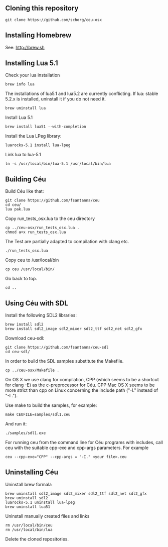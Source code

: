 ## Cloning this repository

	git clone https://github.com/schorg/ceu-osx

## Installing Homebrew

See: http://brew.sh

## Installing Lua 5.1

Check your lua installation

	brew info lua

The installations of lua5.1 and lua5.2 are currently conflicting.
If lua: stable 5.2.x is installed, uninstall it if you do not need it.

	brew uninstall lua

Install Lua 5.1

	brew install lua51 --with-completion

Install the Lua LPeg library:

	luarocks-5.1 install lua-lpeg

Link lua to lua-5.1

	ln -s /usr/local/bin/lua-5.1 /usr/local/bin/lua


## Building Céu

Build Céu like that:

	git clone https://github.com/fsantanna/ceu
	cd ceu/
	lua pak.lua

Copy run_tests_osx.lua to the ceu directory

	cp ../ceu-osx/run_tests_osx.lua .
	chmod a+x run_tests_osx.lua

The Test are partially adapted to compilation with clang etc.

	./run_tests_osx.lua

Copy ceu to /usr/local/bin

	cp ceu /usr/local/bin/

Go back to top.

	cd ..

## Using Céu with SDL

Install the following SDL2 libraries:

	brew install sdl2
	brew install sdl2_image sdl2_mixer sdl2_ttf sdl2_net sdl2_gfx

Download ceu-sdl:

	git clone https://github.com/fsantanna/ceu-sdl
	cd ceu-sdl/

In order to build the SDL samples substitute the Makefile.

	cp ../ceu-osx/Makefile .

On OS X we use clang for compilation, CPP (which seems to be a shortcut for
clang -E) as the c-preprocessor for Céu. CPP Mac OS X seems to be more strict
than cpp on Linux concerning the include path ("-I." instead of "-I .").

Use make to build the samples, for example:

	make CEUFILE=samples/sdl1.ceu

And run it:

	./samples/sdl1.exe

For running ceu from the command line for Céu programs with includes, call ceu
with the suitable cpp-exe and cpp-args parameters. For example

	ceu --cpp-exe="CPP" --cpp-args = "-I." <your file>.ceu

## Uninstalling Céu

Uninstall brew formala

	brew uninstall sdl2_image sdl2_mixer sdl2_ttf sdl2_net sdl2_gfx
	brew uninstall sdl2
	luarocks-5.1 uninstall lua-lpeg
	brew uninstall lua51

Uninstall manually created files and links

	rm /usr/local/bin/ceu
	rm /usr/local/bin/lua

Delete the cloned repositories.
